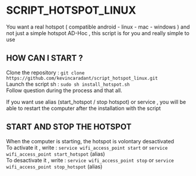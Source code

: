 # SCRIPT_HOTSPOT_LINUX
You want a real hotspot ( compatible android - linux - mac - windows )  and not just a simple hotspot AD-Hoc , this script is for you and really simple to use   

## HOW CAN I START ?
Clone the repository : `git clone https://github.com/kevincaradant/script_hotspot_linux.git`  
Launch the script sh : `sudo sh install_hotspot.sh`   
Follow question during the process and that all.   

If you want use alias (start_hotspot / stop hotspot) or service , you will be able to restart the computer after the installation with the script   
   
## START AND STOP THE HOTSPOT   
   
When the computer is starting, the hotspot is volontary desactivated   
To activate it , write : `service wifi_access_point start` or `service wifi_access_point start_hotspot` (alias)   
To desactivate it , write : `service wifi_access_point stop` or `service wifi_access_point stop_hotspot` (alias)   

